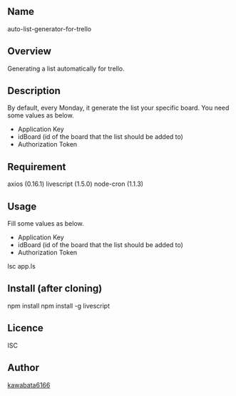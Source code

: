 ## Name
auto-list-generator-for-trello

## Overview
Generating a list automatically for trello.

## Description
By default, every Monday, it generate the list your specific board.
You need some values as below.
- Application Key
- idBoard (id of the board that the list should be added to)
- Authorization Token

## Requirement
axios (0.16.1)
livescript (1.5.0)
node-cron (1.1.3)

## Usage
Fill some values as below.
- Application Key
- idBoard (id of the board that the list should be added to)
- Authorization Token

lsc app.ls

## Install (after cloning)
npm install
npm install -g livescript

## Licence
ISC

## Author

[kawabata6166](https://github.com/kawabata6166)
